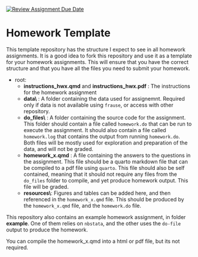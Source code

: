 [![Review Assignment Due Date](https://classroom.github.com/assets/deadline-readme-button-24ddc0f5d75046c5622901739e7c5dd533143b0c8e959d652212380cedb1ea36.svg)](https://classroom.github.com/a/6LB49BSx)

# Homework Template

This template repository has the structure I expect to see in all homework assignments.  It is a good idea to fork this repository and use it as a template for your homework assignments.  This will ensure that you have the correct structure and that you have all the files you need to submit your homework.

- root:
  - **instructions_hwx.qmd** and **instructions_hwx.pdf** : The instructions for the homework assignment
  - **data\\** : A folder containing the data used for assignemnt. Required only if data is not available using `frause`, or access with other repository.
  - **do_files\\** : A folder containing the source code for the assignment. 
    This folder should contain a file called `homework.do` that can be run to execute the assignment. It should also contain a file called `homework.log` that contains the output from running `homework.do`.
    Both files will be mostly used for exploration and preparation of the data, and will not be graded.
  - **homework_x.qmd** : A file containing the answers to the questions in the assignment. 
    This file should be a quarto markdown file that can be compiled to a pdf file using `quarto`. 
    This file should also be self contained, meaning that it should not require any files from the `do_files` folder to compile, and yet produce homework output.
    This file will be graded.
  - **resources\\**: Figures and tables can be added here, and then referenced in the `homework_x.qmd` file. 
    This should be produced by the `homework_x.qmd` file, and the `homework.do` file.
  
This repository also contains an example homework assignment, in folder **example**. One of them relies on `nbstata`, and the other uses the `do-file` output to produce the homework.

You can compile the homework_x.qmd into a html or pdf file, but its not required.
